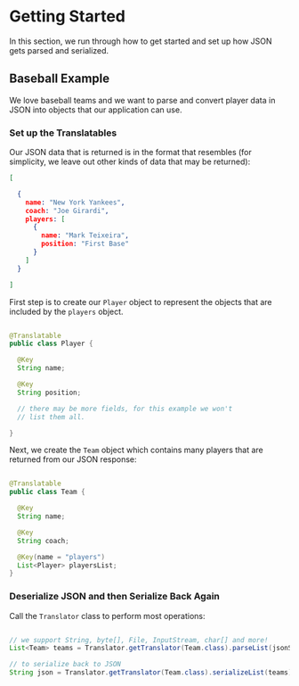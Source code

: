 # Getting Started

In this section, we run through how to get started and set up how JSON gets parsed and serialized.

## Baseball Example

We love baseball teams and we want to parse and convert player data in JSON into objects that our application can use.

### Set up the Translatables

Our JSON data that is returned is in the format that resembles (for simplicity, we leave out other kinds of data that may be returned):

```JSON
[

  {
    name: "New York Yankees",
    coach: "Joe Girardi",
    players: [
      {
        name: "Mark Teixeira",
        position: "First Base"
      }
    ]
  }

]

```

First step is to create our `Player` object to represent the objects that are included by the `players` object.

```java

@Translatable
public class Player {

  @Key
  String name;

  @Key
  String position;

  // there may be more fields, for this example we won't
  // list them all.

}
```

Next, we create the `Team` object which contains many players that are returned from our JSON response:

```java

@Translatable
public class Team {

  @Key
  String name;

  @Key
  String coach;

  @Key(name = "players")
  List<Player> playersList;
}

```

### Deserialize JSON and then Serialize Back Again

Call the `Translator` class to perform most operations:

```java

// we support String, byte[], File, InputStream, char[] and more!
List<Team> teams = Translator.getTranslator(Team.class).parseList(jsonString);

// to serialize back to JSON
String json = Translator.getTranslator(Team.class).serializeList(teams);

```

